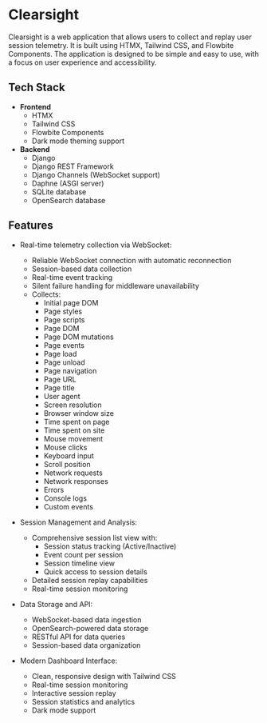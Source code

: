 # Clearsight

Clearsight is a web application that allows users to collect and replay user session telemetry. It is built using HTMX, Tailwind CSS, and Flowbite Components. The application is designed to be simple and easy to use, with a focus on user experience and accessibility.

## Tech Stack

- **Frontend**
  - HTMX
  - Tailwind CSS
  - Flowbite Components
  - Dark mode theming support
- **Backend**
  - Django
  - Django REST Framework
  - Django Channels (WebSocket support)
  - Daphne (ASGI server)
  - SQLite database
  - OpenSearch database

## Features

- Real-time telemetry collection via WebSocket:
    - Reliable WebSocket connection with automatic reconnection
    - Session-based data collection
    - Real-time event tracking
    - Silent failure handling for middleware unavailability
    - Collects:
      - Initial page DOM
      - Page styles
      - Page scripts
      - Page DOM
      - Page DOM mutations
      - Page events
      - Page load
      - Page unload
      - Page navigation
      - Page URL
      - Page title
      - User agent
      - Screen resolution
      - Browser window size
      - Time spent on page
      - Time spent on site
      - Mouse movement
      - Mouse clicks
      - Keyboard input
      - Scroll position
      - Network requests
      - Network responses
      - Errors
      - Console logs
      - Custom events

- Session Management and Analysis:
    - Comprehensive session list view with:
        - Session status tracking (Active/Inactive)
        - Event count per session
        - Session timeline view
        - Quick access to session details
    - Detailed session replay capabilities
    - Real-time session monitoring

- Data Storage and API:
    - WebSocket-based data ingestion
    - OpenSearch-powered data storage
    - RESTful API for data queries
    - Session-based data organization

- Modern Dashboard Interface:
    - Clean, responsive design with Tailwind CSS
    - Real-time session monitoring
    - Interactive session replay
    - Session statistics and analytics
    - Dark mode support